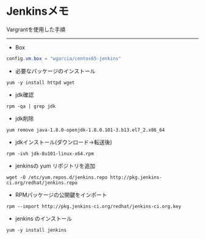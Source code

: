 # Jenkinsメモ
Vargrantを使用した手順
****
* Box
```Java
config.vm.box = "wgarcia/centos65-jenkins"
```
* 必要なパッケージのインストール
```
yum -y install httpd wget
```
* jdk確認
```
rpm -qa | grep jdk
```

* jdk削除
```
yum remove java-1.8.0-openjdk-1.8.0.101-3.b13.el7_2.x86_64
```
* jdkインストール(ダウンロード→転送後)
```
rpm -ivh jdk-8u101-linux-x64.rpm
```
* jenkinsの yum リポジトリを追加
```
wget -O /etc/yum.repos.d/jenkins.repo http://pkg.jenkins-ci.org/redhat/jenkins.repo
```

* RPMパッケージの公開鍵をインポート
```
rpm --import http://pkg.jenkins-ci.org/redhat/jenkins-ci.org.key
```
* jenkins のインストール
```
yum -y install jenkins
```
